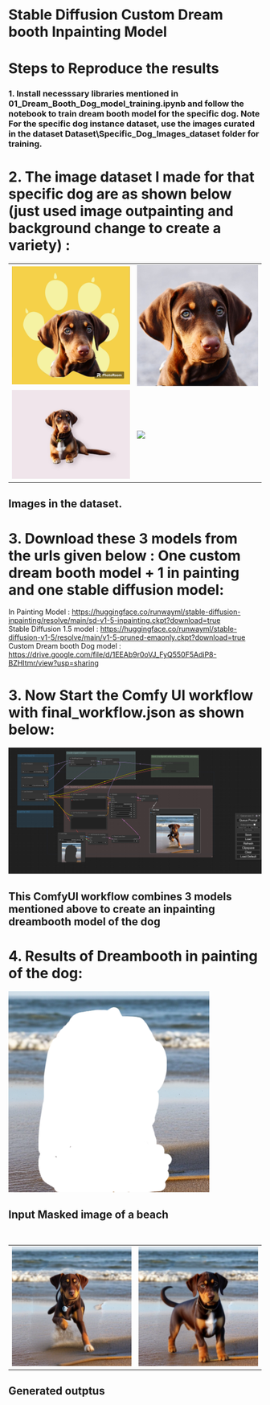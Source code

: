 # Stable Diffusion Custom Dream booth Inpainting Model

# Steps to Reproduce the results

### 1. Install necesssary libraries mentioned in 01_Dream_Booth_Dog_model_training.ipynb and follow the notebook to train dream booth model for the specific dog. Note For the specific dog instance dataset, use the images curated in the dataset Dataset\Specific_Dog_Images_dataset folder for training.

# 2. The image dataset I made for that specific dog are as shown below (just used image outpainting and background change to create a variety) :

<table>
  <tr>
    <td><img src="Dataset\Specific_Dog_Images_dataset\close-up-portrait-of-dog-royalty-free-image-1577697658-Photoroom.jpg" width="400" /></td>
    <td><img src="Dataset\Specific_Dog_Images_dataset\close-up-portrait-of-dog-royalty-free-image-1577697658.jpg" width="400" /></td>
  </tr>
  <tr>
    <td><img src="Dataset\Specific_Dog_Images_dataset\getimg_ai-2024-02-12T09_44_31-Photoroom.jpg" width="400" /></td>
    <td><img src="Dataset\Specific_Dog_Images_dataset\getimg_ai-2024-02-12T09_44_31.317Z.png" width="400" /></td>
  </tr>
</table>
<h2>Images in the dataset.</h2>

# 3. Download these 3 models from the urls given below  : One custom dream booth model + 1 in painting and one stable diffusion model:

In Painting Model : https://huggingface.co/runwayml/stable-diffusion-inpainting/resolve/main/sd-v1-5-inpainting.ckpt?download=true <br>
Stable Diffusion 1.5 model : https://huggingface.co/runwayml/stable-diffusion-v1-5/resolve/main/v1-5-pruned-emaonly.ckpt?download=true <br>
Custom Dream booth Dog model : https://drive.google.com/file/d/1EEAb9r0oVJ_FyQ550F5AdiP8-BZHItmr/view?usp=sharing <br>
 
# 3. Now Start the Comfy UI workflow with final_workflow.json as shown below:

<img src="workflow_image.png" width="750" />

<figcaption ><h2>This ComfyUI workflow combines 3 models mentioned above to create an inpainting dreambooth model of the dog</h2></figcaption>


# 4. Results of Dreambooth in painting of the dog:

<img src="Input_maksed_image_for_inpainting.png" width="400" />
<figcaption ><h2>Input Masked image of a beach</h2></figcaption>
<br>


<table>
  <tr>
    <td><img src="Output_image.png" width="400" /></td>
    <td><img src="ComfyUI_00100_.png" width="400" /></td>
  </tr>
</table>
<figcaption ><h2>Generated outptus</h2></figcaption>
